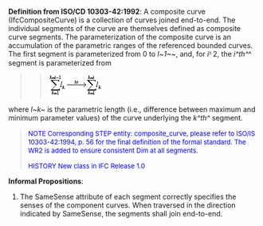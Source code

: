 **Definition from ISO/CD 10303-42:1992**: A composite curve (IfcCompositeCurve) is a collection of curves joined end-to-end. The individual segments of the curve are themselves defined as composite curve segments. The parameterization of the composite curve is an accumulation of the parametric ranges of the referenced bounded curves. The first segment is parameterized from 0 to _l~1~_~, and, for _i_<font face="Symbol">&sup3;</font> 2, the _i^th^_^ segment is parameterized from

> 
>> ![Image](figures/IfcCompositeCurve-Math1.gif)
>>


> 
where _l~k~_ is the parametric length (i.e., difference between maximum and minimum parameter values) of the curve underlying the _k^th^_ segment.

> <font size="-1" color="#0000FF">NOTE Corresponding STEP entity:
		  composite_curve, please refer to ISO/IS 10303-42:1994, p. 56 for the final
		  definition of the formal standard. The WR2 is added to ensure consistent Dim at
		  all segments. </font>
> 
> <font size="-1" color="#0000FF">HISTORY New class in IFC Release 1.0
		  </font>
>

**Informal Propositions**:

1. The SameSense attribute of each segment correctly specifies the senses of the component curves. When traversed in the direction indicated by SameSense, the segments shall join end-to-end.